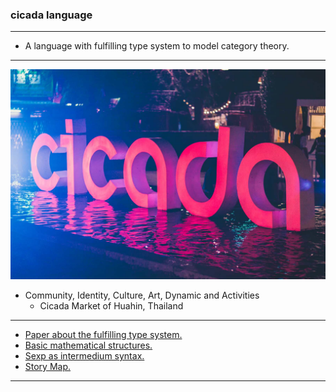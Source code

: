 ### cicada language

------

- A language with fulfilling type system to model category theory.

------

![Cicada Market](https://github.com/xieyuheng/image/raw/master/cicada/cicada-market-2.jpg)

- Community, Identity, Culture, Art, Dynamic and Activities
  - Cicada Market of Huahin, Thailand

------

- [Paper about the fulfilling type system.][paper]
- [Basic mathematical structures.][prelude]
- [Sexp as intermedium syntax.][sexp-syntax]
- [Story Map.][story-map]

------

[paper]: https://xieyuheng.github.io/cicada
[prelude]: https://xieyuheng.github.io/cicada/prelude
[sexp-syntax]: https://xieyuheng.github.io/cicada/sexp-syntax
[story-map]: https://xieyuheng.github.io/cicada/story-map
